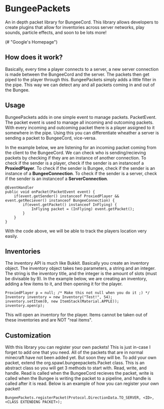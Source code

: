 # BungeePackets
An in depth packet library for BungeeCord. This library allows developers to create plugins that allow for inventories across server networks, play sounds, particle effects, and soon to be lots more!

(# "Google's Homepage")

## How does it work?
Basically, every time a player connects to a server, a new server connection is made between the BungeeCord and the server. The packets then get piped to the player through this. BungeePackets simply adds a little filter in the pipe. This way we can detect any and all packets coming in and out of the Bungee.
## Usage
BungeePackets adds in one simple event to manage packets. PacketEvent. The packet event is used to manage all incoming and outcoming packets. With every incoming and outcoming packet there is a player assigned to it somewhere in the pipe. Using this you can differentiate wheather a server is sending a packet to BungeeCord, vice-versa.

In the example below, we are listening for an incoming packet coming from the client to the BungeeCord. We can check who is sending/recieving packets by checking if they are an instance of another connection. To check if the sender is a player, check if the sender is an instanceof a **ProxiedPlayer**. To check if the sender is Bungee, check if the sender is an instance of a **BungeeConnection**. To check if the sender is a server, check if the sender is an instanceof a **ServerConnection**.
```
@EventHandler
public void onPacket(PacketEvent event) {
	if(event.getSender() instanceof ProxiedPlayer && event.getReciever() instanceof BungeeConnection) {
		if(event.getPacket() instanceof InFlying) {
			InFlying packet = (InFlying) event.getPacket();
		}
	}
}
```
With the code above, we will be able to track the players location very easily.
## Inventories
The inventory API is much like Bukkit. Basically you create an inventory object. The inventory object takes two parameters, a string and an integer. The string is the inventory title, and the integer is the amount of slots (must be divisable by 9). In the example below, we are creating an inventory, adding a few items to it, and then opening it for the player. 
```
ProxiedPlayer p = null; /* Make this not null when you do it ;) */
Inventory inventory = new Inventory("Test!", 54);
inventory.setItem(0, new ItemStack(Material.APPLE));
inventory.open(p);
```
This will open an inventory for the player. Items cannot be taken out of these inventories and are NOT "real items".
## Customization
With this library you can register your own packets! This is just in-case I forget to add one that you need. All of the packets that are in normal minecraft have not been added yet. But soon they will be. To add your own packet, extend the org.spawl.bungeepackets.Packet class. This is an abstract class so you will get 3 methods to start with. Read, write, and handle. Read is called when the BungeeCord recieves the packet, write is called when the Bungee is writing the packet to a pipeline, and handle is called after it is read. Below is an example of how you can register your own packet!
```
BungeePackets.registerPacket(Protocol.DirectionData.TO_SERVER, <ID>, <CLASS EXTENDING PACKET>);
```
